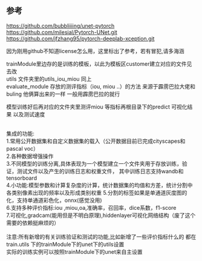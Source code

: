 ## 参考

https://github.com/bubbliiiing/unet-pytorch
https://github.com/milesial/Pytorch-UNet.git
https://github.com/jfzhang95/pytorch-deeplab-xception.git

因为刚用github不知道license怎么用，这里标出了参考，若有冒犯,请多海涵



trainModule里边存的是训练的模板，以此为模板区customer建立对应的文件见去改<br>
utils 文件夹里的utils_iou_miou 同上<br>
evaluate_module 存放的测评指标（iou, miou ..）的方法 来源于霹雳巴拉大佬和buling  他俩算出来的一样 一般用霹雳巴拉的就行<br>


模型训练好后再对应的文件夹里测评miou 等指标再根目录下的predict 可视化结果 以及测试速度<br>

<br>
集成的功能:<br>
   1.常用公开数据集和自定义数据集的载入（公开数据目前已完成cityscapes和pascal voc）<br>
   2.各种数据增强操作<br>
   3.不同模型的训练分离,具体表现为一个模型建立一个文件夹用于存放训练，验证，测试文件以及产生的训练日志和权重文件，
   其中训练日志支持wandb和tensorboard<br>
   4.小功能:模型参数和计算复杂度的计算，统计数据集的均值和方差，统计分割中各类别像素出现的频率以及形成类别权重
   5.分割的标签如果是单通道灰度图的化，支持单通道彩色化，onnx(感觉没用)<br>
   6.支持多种评价指标:iou ,miou,oa,准确率，召回率，dice系数，f1-score<br>
   7.可视化,gradcam(能用但是不明白原理),hiddenlayer可视化网络结构（废了这个需要的依赖挺麻烦的）<br>
 
 
<br>
注意:所有新增的有关训练验证和测试的功能,比如新增了一些评价指标什么的 都在train.utils 下的trainModule下的unet下的utils设置<br>
实际的训练实例可以按照trainModule下的unet来自主设置